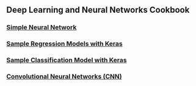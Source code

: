 ## Deep Learning and Neural Networks Cookbook
### [Simple Neural Network](neural_network.ipynb)
### [Sample Regression Models with Keras](keras_regression_nn_template.ipynb)
### [Sample Classification Model with Keras](keras_classification_nn_template.ipynb)
### [Convolutional Neural Networks (CNN)](cnn.ipynb)